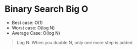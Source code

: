# Binary Search Big O

- Best case: O(1)
- Worst case: O(log N)
- Average Case: O(log N)

> Log N: When you double N, only one more step is added
>
